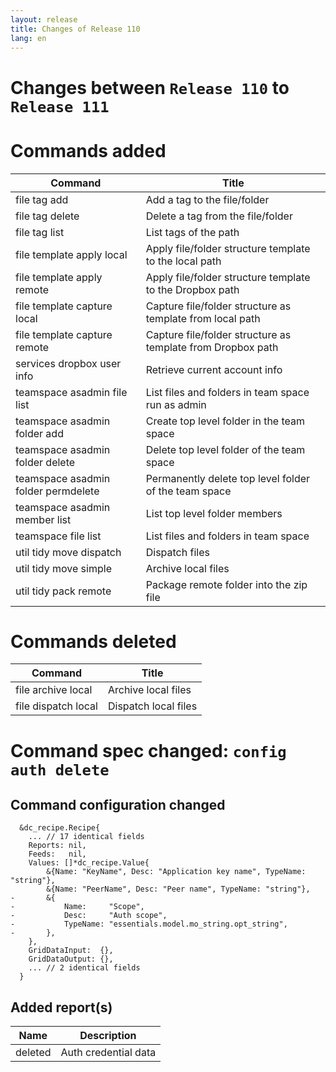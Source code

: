```yaml
---
layout: release
title: Changes of Release 110
lang: en
---
```


# Changes between `Release 110` to `Release 111`

# Commands added


| Command                             | Title                                                       |
|-------------------------------------|-------------------------------------------------------------|
| file tag add                        | Add a tag to the file/folder                                |
| file tag delete                     | Delete a tag from the file/folder                           |
| file tag list                       | List tags of the path                                       |
| file template apply local           | Apply file/folder structure template to the local path      |
| file template apply remote          | Apply file/folder structure template to the Dropbox path    |
| file template capture local         | Capture file/folder structure as template from local path   |
| file template capture remote        | Capture file/folder structure as template from Dropbox path |
| services dropbox user info          | Retrieve current account info                               |
| teamspace asadmin file list         | List files and folders in team space run as admin           |
| teamspace asadmin folder add        | Create top level folder in the team space                   |
| teamspace asadmin folder delete     | Delete top level folder of the team space                   |
| teamspace asadmin folder permdelete | Permanently delete top level folder of the team space       |
| teamspace asadmin member list       | List top level folder members                               |
| teamspace file list                 | List files and folders in team space                        |
| util tidy move dispatch             | Dispatch files                                              |
| util tidy move simple               | Archive local files                                         |
| util tidy pack remote               | Package remote folder into the zip file                     |



# Commands deleted


| Command             | Title                |
|---------------------|----------------------|
| file archive local  | Archive local files  |
| file dispatch local | Dispatch local files |



# Command spec changed: `config auth delete`



## Command configuration changed


```
  &dc_recipe.Recipe{
  	... // 17 identical fields
  	Reports: nil,
  	Feeds:   nil,
  	Values: []*dc_recipe.Value{
  		&{Name: "KeyName", Desc: "Application key name", TypeName: "string"},
  		&{Name: "PeerName", Desc: "Peer name", TypeName: "string"},
- 		&{
- 			Name:     "Scope",
- 			Desc:     "Auth scope",
- 			TypeName: "essentials.model.mo_string.opt_string",
- 		},
  	},
  	GridDataInput:  {},
  	GridDataOutput: {},
  	... // 2 identical fields
  }
```

## Added report(s)


| Name    | Description          |
|---------|----------------------|
| deleted | Auth credential data |


